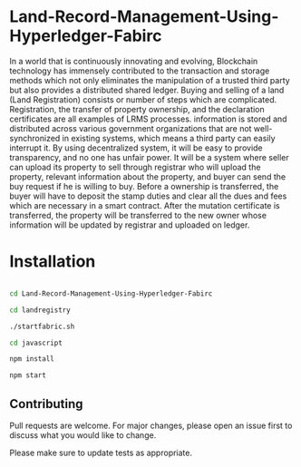 # Land-Record-Management-Using-Hyperledger-Fabirc
In a world that is continuously innovating and evolving, Blockchain technology has immensely contributed to the transaction and storage methods which not only eliminates the manipulation of a trusted third party but also provides a distributed shared ledger. 
Buying and selling of a land (Land Registration) consists or number of steps which are complicated. Registration, the transfer of property ownership, and the declaration certificates are all examples of LRMS processes.
information is stored and distributed across various government organizations that are not well-synchronized in existing systems, which means a third party can easily interrupt it.
By using decentralized system, it will be easy to provide transparency, and no one has unfair power.
It will be a system where seller can upload its property to sell through registrar who will upload the property, relevant information about the property, and buyer can send the buy request if he is willing to buy.
Before a ownership is transferred, the buyer will have to deposit the stamp duties and clear all the dues and fees which are necessary in a smart contract. After the mutation certificate is transferred, the property will be transferred to the new owner whose information will be updated by registrar and uploaded on ledger.
# Installation
```bash

cd Land-Record-Management-Using-Hyperledger-Fabirc
```
```bash
cd landregistry
```
```bash
./startfabric.sh
```
```bash
cd javascript
```
```bash
npm install
```
```bash
npm start
```
## Contributing
Pull requests are welcome. For major changes, please open an issue first to discuss what you would like to change.

Please make sure to update tests as appropriate.
